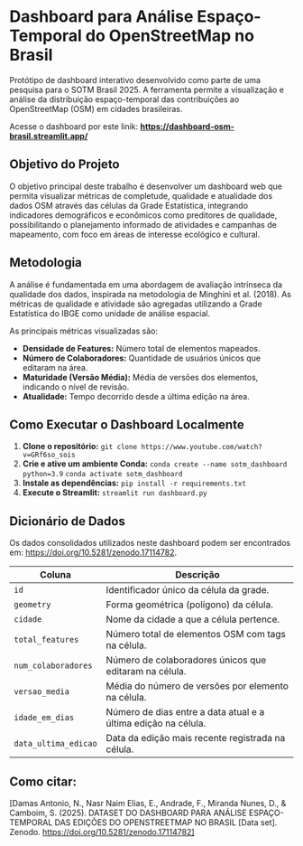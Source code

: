# Dashboard para Análise Espaço-Temporal do OpenStreetMap no Brasil

Protótipo de dashboard interativo desenvolvido como parte de uma pesquisa para o SOTM Brasil 2025. A ferramenta permite a visualização e análise da distribuição espaço-temporal das contribuições ao OpenStreetMap (OSM) em cidades brasileiras.

Acesse o dashboard por este linik: **https://dashboard-osm-brasil.streamlit.app/**

## Objetivo do Projeto

O objetivo principal deste trabalho é desenvolver um dashboard web que permita visualizar métricas de completude, qualidade e atualidade dos dados OSM através das células da Grade Estatística, integrando indicadores demográficos e econômicos como preditores de qualidade, possibilitando o planejamento informado de atividades e campanhas de mapeamento, com foco em áreas de interesse ecológico e cultural.

## Metodologia

A análise é fundamentada em uma abordagem de avaliação intrínseca da qualidade dos dados, inspirada na metodologia de Minghini et al. (2018). As métricas de qualidade e atividade são agregadas utilizando a Grade Estatística do IBGE como unidade de análise espacial.

As principais métricas visualizadas são:
* **Densidade de Features:** Número total de elementos mapeados.
* **Número de Colaboradores:** Quantidade de usuários únicos que editaram na área.
* **Maturidade (Versão Média):** Média de versões dos elementos, indicando o nível de revisão.
* **Atualidade:** Tempo decorrido desde a última edição na área.

## Como Executar o Dashboard Localmente

1.  **Clone o repositório:**
    `git clone https://www.youtube.com/watch?v=GRf6so_sois`
2.  **Crie e ative um ambiente Conda:**
    `conda create --name sotm_dashboard python=3.9`
    `conda activate sotm_dashboard`
3.  **Instale as dependências:**
    `pip install -r requirements.txt`
4.  **Execute o Streamlit:**
    `streamlit run dashboard.py`

## Dicionário de Dados

Os dados consolidados utilizados neste dashboard podem ser encontrados em: https://doi.org/10.5281/zenodo.17114782.

| Coluna | Descrição |
|---|---|
| `id` | Identificador único da célula da grade. |
| `geometry` | Forma geométrica (polígono) da célula. |
| `cidade` | Nome da cidade a que a célula pertence. |
| `total_features` | Número total de elementos OSM com tags na célula. |
| `num_colaboradores` | Número de colaboradores únicos que editaram na célula. |
| `versao_media`| Média do número de versões por elemento na célula. |
| `idade_em_dias`| Número de dias entre a data atual e a última edição na célula. |
| `data_ultima_edicao` | Data da edição mais recente registrada na célula. |

## Como citar:

[Damas Antonio, N., Nasr Naim Elias, E., Andrade, F., Miranda Nunes, D., & Camboim, S. (2025). DATASET DO DASHBOARD PARA ANÁLISE ESPAÇO-TEMPORAL DAS EDIÇÕES DO OPENSTREETMAP NO BRASIL [Data set]. Zenodo. https://doi.org/10.5281/zenodo.17114782]
